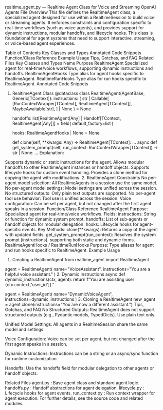 realtime_agent.py — Realtime Agent Class for Voice and Streaming OpenAI Agents
File Overview
This file defines the RealtimeAgent class, a specialized agent designed for use within a RealtimeSession to build voice or streaming agents. It enforces constraints and configuration specific to real-time workflows (such as voice agents), and provides support for dynamic instructions, modular handoffs, and lifecycle hooks. This class is foundational for agent systems that need to support interactive, streaming, or voice-based agent experiences.

Table of Contents
Key Classes and Types
Annotated Code Snippets
Function/Class Reference
Example Usage
Tips, Gotchas, and FAQ
Related Files
Key Classes and Types
Name	Purpose
RealtimeAgent	Specialized agent for real-time/voice workflows, supporting dynamic instructions and handoffs.
RealtimeAgentHooks	Type alias for agent hooks specific to RealtimeAgent.
RealtimeRunHooks	Type alias for run hooks specific to RealtimeAgent.
Annotated Code Snippets
1. RealtimeAgent Class
@dataclass
class RealtimeAgent(AgentBase, Generic[TContext]):
    instructions: (
        str
        | Callable[
            [RunContextWrapper[TContext], RealtimeAgent[TContext]],
            MaybeAwaitable[str],
        ]
        | None
    ) = None

    handoffs: list[RealtimeAgent[Any] | Handoff[TContext, RealtimeAgent[Any]]] = field(
        default_factory=list
    )

    hooks: RealtimeAgentHooks | None = None

    def clone(self, **kwargs: Any) -> RealtimeAgent[TContext]: ...
    async def get_system_prompt(self, run_context: RunContextWrapper[TContext]) -> str | None: ...
Explanation:

Supports dynamic or static instructions for the agent.
Allows modular handoffs to other RealtimeAgent instances or handoff objects.
Supports lifecycle hooks for custom event handling.
Provides a clone method for copying the agent with modifications.
2. RealtimeAgent Constraints
No per-agent model selection: All RealtimeAgents in a session use the same model.
No per-agent model settings: Model settings are unified across the session.
No structured outputs: Only plain text outputs are supported.
No per-agent tool use behavior: Tool use is unified across the session.
Voice configuration: Can be set per agent, but not changed after the first agent speaks in a session.
Function/Class Reference
RealtimeAgent
Purpose: Specialized agent for real-time/voice workflows.
Fields:
instructions: String or function for dynamic system prompt.
handoffs: List of sub-agents or handoff objects for modular delegation.
hooks: Lifecycle hooks for agent-specific events.
Key Methods:
clone(**kwargs): Returns a copy of the agent with updated fields.
get_system_prompt(run_context): Resolves the system prompt (instructions), supporting both static and dynamic forms.
RealtimeAgentHooks / RealtimeRunHooks
Purpose: Type aliases for agent and run hooks specific to RealtimeAgent.
Example Usage
1. Creating a RealtimeAgent
from realtime_agent import RealtimeAgent

agent = RealtimeAgent(
    name="VoiceAssistant",
    instructions="You are a helpful voice assistant."
)
2. Dynamic Instructions
async def dynamic_instructions(ctx, agent):
    return f"You are assisting user {ctx.context['user_id']}."

agent = RealtimeAgent(
    name="DynamicVoiceAgent",
    instructions=dynamic_instructions
)
3. Cloning a RealtimeAgent
new_agent = agent.clone(instructions="You are now a different assistant.")
Tips, Gotchas, and FAQ
No Structured Outputs:
RealtimeAgent does not support structured outputs (e.g., Pydantic models, TypedDicts). Use plain text only.

Unified Model Settings:
All agents in a RealtimeSession share the same model and settings.

Voice Configuration:
Voice can be set per agent, but not changed after the first agent speaks in a session.

Dynamic Instructions:
Instructions can be a string or an async/sync function for runtime customization.

Handoffs:
Use the handoffs field for modular delegation to other agents or handoff objects.

Related Files
agent.py
: Base agent class and standard agent logic.
handoffs.py
: Handoff abstractions for agent delegation.
lifecycle.py
: Lifecycle hooks for agent events.
run_context.py
: Run context wrapper for agent execution.
For further details, see the source code and related modules.